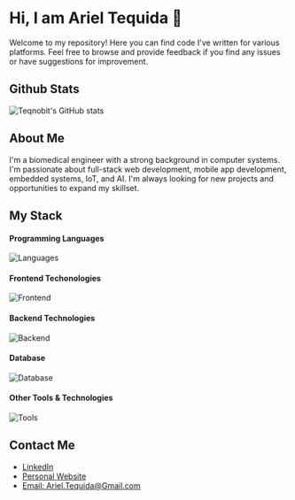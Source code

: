 # Hi, I am Ariel Tequida 👋

<!-- Formal -->
Welcome to my repository! Here you can find code I've written for various platforms. Feel free to browse and provide feedback if you find any issues or have suggestions for improvement.

<!-- Informal -->
<!-- Welcome to my repository! I use this space to share my code for multiple platforms and other people. Feel free to take a look at anything you want and provide feedback if you find any issues or have suggestions for improvement. -->

<!-- Mi version -->
<!-- Welcome to my repository! I use this place to share my codes to multiple platforms and other people. You can take a look whatever you want and feedback if you find any issue or improve. -->

## Github Stats
![Teqnobit's GitHub stats](https://github-readme-stats.vercel.app/api?username=teqnobit&hide=contribs&theme=gotham)

## About Me
I'm a biomedical engineer with a strong background in computer systems. I'm passionate about full-stack web development, mobile app development, embedded systems, IoT, and AI. I'm always looking for new projects and opportunities to expand my skillset.

## My Stack
#### Programming Languages
![Languages](https://skillicons.dev/icons?i=python,java,js,arduino,matlab,kotlin)

#### Frontend Techonologies
![Frontend](https://skillicons.dev/icons?i=react,html,css)

#### Backend Technologies
![Backend](https://skillicons.dev/icons?i=aws,fastapi,django,docker,nginx)

#### Database 
![Database](https://skillicons.dev/icons?i=mysql,postgresql,mongodb)

#### Other Tools & Technologies
![Tools](https://skillicons.dev/icons?i=git,github,bash,ubuntu,vscode,postman,androidstudio,tensorflow,qt,anaconda,markdown,regex&perline=6)

## Contact Me
- [LinkedIn](https://www.linkedin.com/in/arieltequida)
- [Personal Website](http://teqnobit.xyz)
- [Email: Ariel.Tequida@Gmail.com](mailto:ariel.tequida@gmail.com)

<!--
**teqnobit/teqnobit** is a ✨ _special_ ✨ repository because its `README.md` (this file) appears on your GitHub profile.

Here are some ideas to get you started:

- 🔭 I’m currently working on ...
- 🌱 I’m currently learning ...
- 👯 I’m looking to collaborate on ...
- 🤔 I’m looking for help with ...
- 💬 Ask me about ...
- 📫 How to reach me: ...
- 😄 Pronouns: ...
- ⚡ Fun fact: ...
-->
